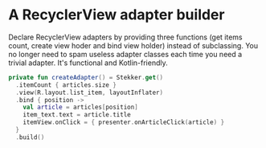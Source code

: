 # A RecyclerView adapter builder

Declare RecyclerView adapters by providing three functions (get items count, create view hoder and bind view holder) instead of subclassing. You no longer need to spam useless adapter classes each time you need a trivial adapter. It's functional and Kotlin-friendly.

```kotlin
private fun createAdapter() = Stekker.get()
  .itemCount { articles.size }
  .view(R.layout.list_item, layoutInflater)
  .bind { position ->
    val article = articles[position]
    item_text.text = article.title
    itemView.onClick = { presenter.onArticleClick(article) }
  }
  .build()
```
